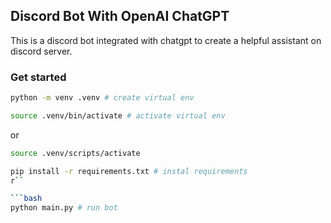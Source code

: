 ## Discord Bot With OpenAI ChatGPT

This is a discord bot integrated with chatgpt to create a helpful assistant on discord server.

### Get started

```bash
python -m venv .venv # create virtual env
```

```bash
source .venv/bin/activate # activate virtual env
```

or

```bash
source .venv/scripts/activate
```

````bash
pip install -r requirements.txt # instal requirements
r``

```bash
python main.py # run bot
````
